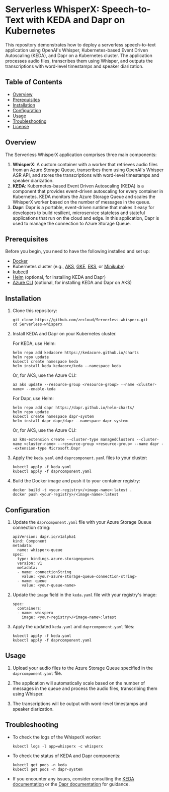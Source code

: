 # Serverless WhisperX: Speech-to-Text with KEDA and Dapr on Kubernetes  
   
This repository demonstrates how to deploy a serverless speech-to-text application using OpenAI's Whisper, Kubernetes-based Event Driven Autoscaling (KEDA), and Dapr on a Kubernetes cluster. The application processes audio files, transcribes them using Whisper, and outputs the transcriptions with word-level timestamps and speaker diarization.  
   
## Table of Contents  
   
- [Overview](#overview)  
- [Prerequisites](#prerequisites)  
- [Installation](#installation)  
- [Configuration](#configuration)  
- [Usage](#usage)  
- [Troubleshooting](#troubleshooting)  
- [License](#license)  
   
## Overview  
   
The Serverless WhisperX application comprises three main components:  
   
1. **WhisperX**: A custom container with a worker that retrieves audio files from an Azure Storage Queue, transcribes them using OpenAI's Whisper ASR API, and stores the transcriptions with word-level timestamps and speaker diarization.  
2. **KEDA**: Kubernetes-based Event Driven Autoscaling (KEDA) is a component that provides event-driven autoscaling for every container in Kubernetes. KEDA monitors the Azure Storage Queue and scales the WhisperX worker based on the number of messages in the queue.  
3. **Dapr**: Dapr is a portable, event-driven runtime that makes it easy for developers to build resilient, microservice stateless and stateful applications that run on the cloud and edge. In this application, Dapr is used to manage the connection to Azure Storage Queue.  
   
## Prerequisites  
   
Before you begin, you need to have the following installed and set up:  
   
- [Docker](https://docs.docker.com/get-docker/)  
- Kubernetes cluster (e.g., [AKS](https://docs.microsoft.com/en-us/azure/aks/intro-kubernetes), [GKE](https://cloud.google.com/kubernetes-engine/docs), [EKS](https://aws.amazon.com/eks/), or [Minikube](https://minikube.sigs.k8s.io/docs/start/))  
- [kubectl](https://kubernetes.io/docs/tasks/tools/install-kubectl/)  
- [Helm](https://helm.sh/docs/intro/install/) (optional, for installing KEDA and Dapr)  
- [Azure CLI](https://docs.microsoft.com/en-us/cli/azure/install-azure-cli) (optional, for installing KEDA and Dapr on AKS)  
   
## Installation  
   
1. Clone this repository:  
  
   ```  
   git clone https://github.com/zecloud/Serverless-whisperx.git  
   cd Serverless-whisperx  
   ```  
   
2. Install KEDA and Dapr on your Kubernetes cluster.  
  
   For KEDA, use Helm:  
  
   ```  
   helm repo add kedacore https://kedacore.github.io/charts  
   helm repo update  
   kubectl create namespace keda  
   helm install keda kedacore/keda --namespace keda  
   ```  
  
   Or, for AKS, use the Azure CLI:  
  
   ```  
   az aks update --resource-group <resource-group> --name <cluster-name> --enable-keda  
   ```  
  
   For Dapr, use Helm:  
  
   ```  
   helm repo add dapr https://dapr.github.io/helm-charts/  
   helm repo update  
   kubectl create namespace dapr-system  
   helm install dapr dapr/dapr --namespace dapr-system  
   ```  
  
   Or, for AKS, use the Azure CLI:  
  
   ```  
   az k8s-extension create --cluster-type managedClusters --cluster-name <cluster-name> --resource-group <resource-group> --name dapr --extension-type Microsoft.Dapr  
   ```  
   
3. Apply the `keda.yaml` and `daprcomponent.yaml` files to your cluster:  
  
   ```  
   kubectl apply -f keda.yaml  
   kubectl apply -f daprcomponent.yaml  
   ```  
   
4. Build the Docker image and push it to your container registry:  
  
   ```  
   docker build -t <your-registry>/<image-name>:latest .  
   docker push <your-registry>/<image-name>:latest  
   ```  
   
## Configuration  
   
1. Update the `daprcomponent.yaml` file with your Azure Storage Queue connection string:  
  
   ```  
   apiVersion: dapr.io/v1alpha1  
   kind: Component  
   metadata:  
     name: whisperx-queue  
   spec:  
     type: bindings.azure.storagequeues  
     version: v1  
     metadata:  
     - name: connectionString  
       value: <your-azure-storage-queue-connection-string>  
     - name: queue  
       value: <your-queue-name>  
   ```  
   
2. Update the `image` field in the `keda.yaml` file with your registry's image:  
  
   ```  
   spec:  
     containers:  
     - name: whisperx  
       image: <your-registry>/<image-name>:latest  
   ```  
   
3. Apply the updated `keda.yaml` and `daprcomponent.yaml` files:  
  
   ```  
   kubectl apply -f keda.yaml  
   kubectl apply -f daprcomponent.yaml  
   ```  
   
## Usage  
   
1. Upload your audio files to the Azure Storage Queue specified in the `daprcomponent.yaml` file.  
   
2. The application will automatically scale based on the number of messages in the queue and process the audio files, transcribing them using Whisper.  
   
3. The transcriptions will be output with word-level timestamps and speaker diarization.  
   
## Troubleshooting  
   
- To check the logs of the WhisperX worker:  
  
  ```  
  kubectl logs -l app=whisperx -c whisperx  
  ```  
   
- To check the status of KEDA and Dapr components:  
  
  ```  
  kubectl get pods -n keda  
  kubectl get pods -n dapr-system  
  ```  
   
- If you encounter any issues, consider consulting the [KEDA documentation](https://keda.sh/docs/2.0/concepts/) or the [Dapr documentation](https://docs.dapr.io/getting-started/) for guidance.  
   